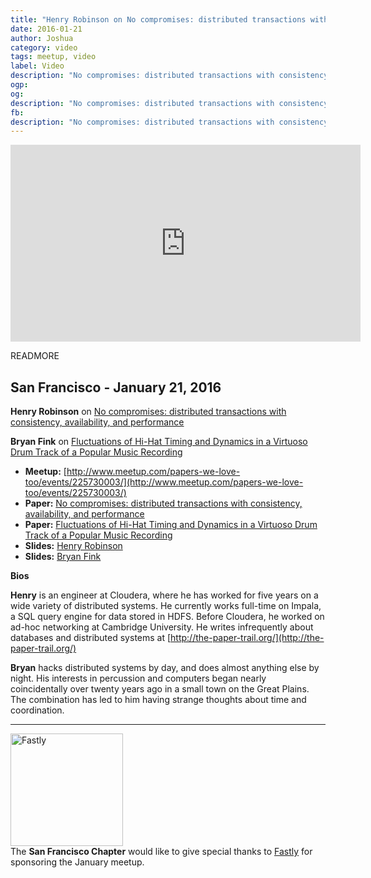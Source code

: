 ```yaml
---
title: "Henry Robinson on No compromises: distributed transactions with consistency, availability, and performance"
date: 2016-01-21
author: Joshua
category: video
tags: meetup, video
label: Video
description: "No compromises: distributed transactions with consistency, availability, and performance by Henry Robinson on 2016-01-21"
ogp:
og:
description: "No compromises: distributed transactions with consistency, availability, and performance by Henry Robinson on 2016-01-21"
fb:
description: "No compromises: distributed transactions with consistency, availability, and performance by Henry Robinson on 2016-01-21"
---
```


<iframe class="video" width="560" height="315" src="https://www.youtube.com/embed/Iy7nXE5XaZ0" frameborder="0" allowfullscreen></iframe>

READMORE

## San Francisco - January 21, 2016

**Henry Robinson** on [No compromises: distributed transactions with consistency, availability, and performance](http://sigops.org/sosp/sosp15/current/2015-Monterey/printable/227-dragojevic.pdf )

**Bryan Fink** on [Fluctuations of Hi-Hat Timing and Dynamics in a Virtuoso Drum Track of a Popular Music Recording](http://journals.plos.org/plosone/article?id=10.1371/journal.pone.0127902)

* **Meetup:** [http://www.meetup.com/papers-we-love-too/events/225730003/](http://www.meetup.com/papers-we-love-too/events/225730003/)
* **Paper:** [No compromises: distributed transactions with consistency, availability, and performance](http://sigops.org/sosp/sosp15/current/2015-Monterey/printable/227-dragojevic.pdf )
* **Paper:** [Fluctuations of Hi-Hat Timing and Dynamics in a Virtuoso Drum Track of a Popular Music Recording](http://journals.plos.org/plosone/article?id=10.1371/journal.pone.0127902)
* **Slides:** [Henry Robinson](https://speakerdeck.com/paperswelove/2016-henry-robinson-on-no-compromises-distributed-transactions-with-consistency)
* **Slides:** [Bryan Fink](https://t.co/tjHBwdx5EB)

**Bios**

**Henry** is an engineer at Cloudera, where he has worked for five years on a wide variety of distributed systems. He currently works full-time on Impala, a SQL query engine for data stored in HDFS. Before Cloudera, he worked on ad-hoc networking at Cambridge University. He writes infrequently about databases and distributed systems at [http://the-paper-trail.org/](http://the-paper-trail.org/)

**Bryan** hacks distributed systems by day, and does almost anything else by night. His interests in percussion and computers began nearly coincidentally over twenty years ago in a small town on the Great Plains. The combination has led to him having strange thoughts about time and coordination.

---

<img class="left no-shadow" alt="Fastly" style="width: 180px" src="http://mediaserver.pulse2.com/wp-content/uploads/2014/09/Fastly-Logo.png" /><br />
The <strong>San Francisco Chapter</strong> would like to give special thanks to [Fastly](https://www.fastly.com) for sponsoring the January meetup.
